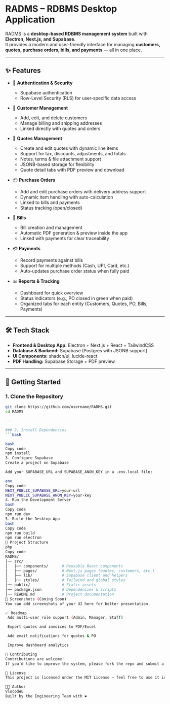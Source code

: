 # RADMS – RDBMS Desktop Application

RADMS is a **desktop-based RDBMS management system** built with **Electron, Next.js, and Supabase**.  
It provides a modern and user-friendly interface for managing **customers, quotes, purchase orders, bills, and payments** — all in one place.  

---

## ✨ Features

- 🔐 **Authentication & Security**
  - Supabase authentication
  - Row-Level Security (RLS) for user-specific data access

- 👥 **Customer Management**
  - Add, edit, and delete customers
  - Manage billing and shipping addresses
  - Linked directly with quotes and orders

- 📑 **Quotes Management**
  - Create and edit quotes with dynamic line items
  - Support for tax, discounts, adjustments, and totals
  - Notes, terms & file attachment support
  - JSONB-based storage for flexibility
  - Quote detail tabs with PDF preview and download

- 📦 **Purchase Orders**
  - Add and edit purchase orders with delivery address support
  - Dynamic item handling with auto-calculation
  - Linked to bills and payments
  - Status tracking (open/closed)

- 🧾 **Bills**
  - Bill creation and management
  - Automatic PDF generation & preview inside the app
  - Linked with payments for clear traceability

- 💳 **Payments**
  - Record payments against bills
  - Support for multiple methods (Cash, UPI, Card, etc.)
  - Auto-updates purchase order status when fully paid

- 📊 **Reports & Tracking**
  - Dashboard for quick overview
  - Status indicators (e.g., PO closed in green when paid)
  - Organized tabs for each entity (Customers, Quotes, PO, Bills, Payments)

---

## 🛠️ Tech Stack

- **Frontend & Desktop App:** Electron + Next.js + React + TailwindCSS  
- **Database & Backend:** Supabase (Postgres with JSONB support)  
- **UI Components:** shadcn/ui, lucide-react  
- **PDF Handling:** Supabase Storage + PDF preview  

---

## 🚀 Getting Started

### 1. Clone the Repository
```bash
git clone https://github.com/username/RADMS.git
cd RADMS

---

### 2. Install Dependencies
```bash

bash
Copy code
npm install
3. Configure Supabase
Create a project on Supabase

Add your SUPABASE_URL and SUPABASE_ANON_KEY in a .env.local file:

env
Copy code
NEXT_PUBLIC_SUPABASE_URL=your-url
NEXT_PUBLIC_SUPABASE_ANON_KEY=your-key
4. Run the Development Server
bash
Copy code
npm run dev
5. Build the Desktop App
bash
Copy code
npm run build
npm run electron
📂 Project Structure
php
Copy code
RADMS/
│── src/
│   ├── components/      # Reusable React components
│   ├── pages/           # Next.js pages (quotes, customers, etc.)
│   ├── lib/             # Supabase client and helpers
│   ├── styles/          # Tailwind and global styles
│── public/              # Static assets
│── package.json         # Dependencies & scripts
│── README.md            # Project documentation
📸 Screenshots (Coming Soon)
You can add screenshots of your UI here for better presentation.

✅ Roadmap
 Add multi-user role support (Admin, Manager, Staff)

 Export quotes and invoices to PDF/Excel

 Add email notifications for quotes & PO

 Improve dashboard analytics

🤝 Contributing
Contributions are welcome!
If you’d like to improve the system, please fork the repo and submit a pull request.

📜 License
This project is licensed under the MIT License – feel free to use it in your own projects.

👨‍💻 Author
Vlocodeu
Built by the Engineering Team with ❤️
